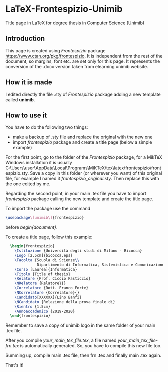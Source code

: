 # LaTeX-Frontespizio-Unimib
Title page in LaTeX for degree thesis in Computer Science (Unimib)

## Introduction
This page is created using _Frontespizio_ package https://www.ctan.org/pkg/frontespizio. It is independent from the rest of the document, so margins, font etc. are set only for this page. It represents the conversion of the .docx version taken from elearning unimib website.

## How it is made
I edited directly the file .sty of _Frontespizio_ package adding a new template called **unimib**.

## How to use it
You have to do the following two things:
- make a backup of .sty file and replace the original with the new one
- import _frontespizio_ package and create a title page (below a simple example)

For the first point, go to the folder of the _Frontespizio_ package, for a MikTeX Windows installation it is usually C:\Users\user\AppData\Local\Programs\MiKTeX\tex\latex\frontespizio\frontespizio.sty. Save a copy in this folder (or wherever you want) of this original file, for example I named it _frontespizio\_original.sty_. Then replace this with the one edited by me.

Regarding the second point, in your main .tex file you have to import _frontespizio_ package calling the new template and create the title page.  

To import the package use the command 
```latex
\usepackage\[unimib\]{frontespizio}
```
before _begin{document}_.  

To create a title page, follow this example:
```latex
  \begin{frontespizio}
    \Istituzione {Università degli studi di Milano - Bicocca}
    \Logo [2.5cm]{bicocca.eps}
    \Facolta {Scuola di Scienze\\
              Dipartimento di Informatica, Sistemistica e Comunicazione}
    \Corso [Laurea]{Informatica}
    \Titolo {Title of thesis}
    \Relatore {Prof. Ciccio Pasticcio}
    \NRelatore {Relatore}{}
    \Correlatore {Dott. Franco Forte}
    \NCorrelatore {Correlatore}{}
    \Candidato[XXXXXX]{Lino Banfi}
    \NCandidato {Relazione della prova finale di}
    \Rientro {1.5cm}
    \Annoaccademico {2019-2020}
  \end{frontespizio}
```
Remember to save a copy of unimib logo in the same folder of your main .tex file.

After you compile _your\_main\_tex\_file.tex_, a file named _your\_main\_tex\_file-frn.tex_ is automatically generated. So, you have to compile this new file too.

Summing up, compile main .tex file, then frn .tex and finally main .tex again.

That's it!
